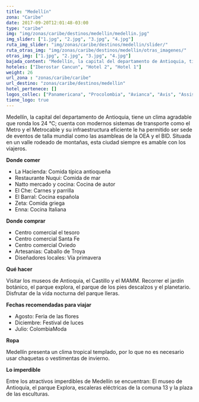 ```yaml
---
title: "Medellín"
zona: "Caribe"
date: 2017-09-20T12:01:48-03:00
type: "caribe"
img: "img/zonas/caribe/destinos/medellin/medellin.jpg"
img_slider: ["1.jpg", "2.jpg", "3.jpg", "4.jpg"]
ruta_img_slider: "img/zonas/caribe/destinos/medellin/slider/"
ruta_otras_img: "img/zonas/caribe/destinos/medellin/otras_imagenes/"
otras_img: ["1.jpg", "2.jpg", "3.jpg", "4.jpg"]
bajada_content: "Medellín, la capital del departamento de Antioquia, tiene un clima agradable que ronda los 24 °C; cuenta con modernos sistemas de transporte como el Metro y el Metrocable y su infraestructura eficiente le ha permitido ser sede de eventos de talla mundial como las asambleas de la OEA y el BID."
hoteles: ["Iberostar Cancun", "Hotel 2", "Hotel 1"]
weight: 26
url_zona : "zonas/caribe/caribe"
url_destino: "zonas/caribe/destinos/medellin"
hotel_pertenece: []
logos_collec: ["Panamericana", "Procolombia", "Avianca", "Avis", "Assist Card"]
tiene_logo: true
---
```

Medellín, la capital del departamento de Antioquia, tiene un clima agradable que ronda los 24 °C; cuenta con modernos sistemas de transporte como el Metro y el Metrocable y su infraestructura eficiente le ha permitido ser sede de eventos de talla mundial como las asambleas de la OEA y el BID. Situada en un valle rodeado de montañas, esta ciudad siempre es amable con los viajeros.

**Donde comer**

- La Hacienda: Comida típica antioqueña
- Restaurante Nuqui: Comida de mar
- Natto mercado y cocina: Cocina de autor
- El Che: Carnes y parrilla
- El Barral: Cocina española
- Zeta: Comida griega
- Enna: Cocina Italiana

**Donde comprar**

- Centro comercial el tesoro
- Centro comercial Santa Fe
- Centro comercial Oviedo
- Artesanias: Caballo de Troya
- Diseñadores locales: Vía primavera

**Qué hacer**

Visitar los museos de Antioquia, el Castillo y el MAMM. Recorrer el jardín botánico, el parque explora, el parque de los pies descalzos y el planetario. Disfrutar de la vida nocturna del parque lleras.

**Fechas recomendadas para viajar**

- Agosto: Feria de las flores
- Diciembre: Festival de luces
- Julio: ColombiaModa

**Ropa**

Medellín presenta un clima tropical templado, por lo que no es necesario usar chaquetas o vestimentas de invierno.

**Lo imperdible**

Entre los atractivos imperdibles de Medellín se encuentran: El museo de Antioquia, el parque Explora, escaleras eléctricas de la comuna 13 y la plaza de las esculturas.
